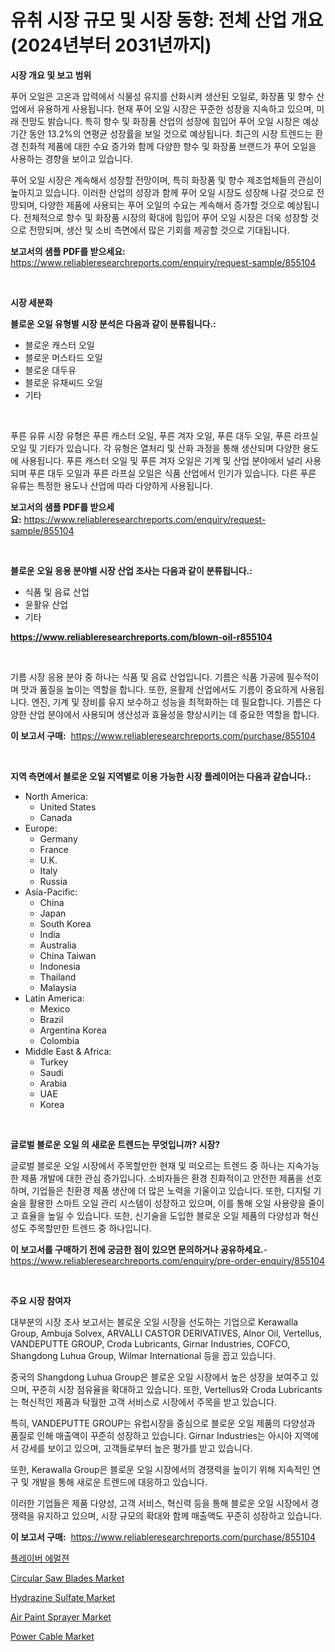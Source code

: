 <p><h1>유취 시장 규모 및 시장 동향: 전체 산업 개요 (2024년부터 2031년까지)</h1></p><p><strong>시장 개요 및 보고 범위</strong></p>
<p><p>푸어 오일은 고온과 압력에서 식물성 유지를 산화시켜 생산된 오일로, 화장품 및 향수 산업에서 유용하게 사용됩니다. 현재 푸어 오일 시장은 꾸준한 성장을 지속하고 있으며, 미래 전망도 밝습니다. 특히 향수 및 화장품 산업의 성장에 힘입어 푸어 오일 시장은 예상기간 동안 13.2%의 연평균 성장률을 보일 것으로 예상됩니다. 최근의 시장 트렌드는 환경 친화적 제품에 대한 수요 증가와 함께 다양한 향수 및 화장품 브랜드가 푸어 오일을 사용하는 경향을 보이고 있습니다.</p><p>푸어 오일 시장은 계속해서 성장할 전망이며, 특히 화장품 및 향수 제조업체들의 관심이 높아지고 있습니다. 이러한 산업의 성장과 함께 푸어 오일 시장도 성장해 나갈 것으로 전망되며, 다양한 제품에 사용되는 푸어 오일의 수요는 계속해서 증가할 것으로 예상됩니다. 전체적으로 향수 및 화장품 시장의 확대에 힘입어 푸어 오일 시장은 더욱 성장할 것으로 전망되며, 생산 및 소비 측면에서 많은 기회를 제공할 것으로 기대됩니다.</p></p>
<p><strong>보고서의 샘플 PDF를 받으세요:</strong> <a href="https://www.reliableresearchreports.com/enquiry/request-sample/855104">https://www.reliableresearchreports.com/enquiry/request-sample/855104</a></p>
<p>&nbsp;</p>
<p><strong>시장 세분화</strong></p>
<p><strong>블로운 오일 유형별 시장 분석은 다음과 같이 분류됩니다.:</strong></p>
<p><ul><li>블로운 캐스터 오일</li><li>블로운 머스타드 오일</li><li>블로운 대두유</li><li>블로운 유채씨드 오일</li><li>기타</li></ul></p>
<p>&nbsp;</p>
<p><p>푸른 유류 시장 유형은 푸른 캐스터 오일, 푸른 겨자 오일, 푸른 대두 오일, 푸른 라프실 오일 및 기타가 있습니다. 각 유형은 열처리 및 산화 과정을 통해 생산되며 다양한 용도에 사용됩니다. 푸른 캐스터 오일 및 푸른 겨자 오일은 기계 및 산업 분야에서 널리 사용되며 푸른 대두 오일과 푸른 라프실 오일은 식품 산업에서 인기가 있습니다. 다른 푸른 유류는 특정한 용도나 산업에 따라 다양하게 사용됩니다.</p></p>
<p><strong>보고서의 샘플 PDF를 받으세요:</strong>&nbsp;<a href="https://www.reliableresearchreports.com/enquiry/request-sample/855104">https://www.reliableresearchreports.com/enquiry/request-sample/855104</a></p>
<p>&nbsp;</p>
<p><strong> 블로운 오일 응용 분야별 시장 산업 조사는 다음과 같이 분류됩니다.:</strong></p>
<p><ul><li>식품 및 음료 산업</li><li>윤활유 산업</li><li>기타</li></ul></p>
<p><strong><a href="https://www.reliableresearchreports.com/blown-oil-r855104">https://www.reliableresearchreports.com/blown-oil-r855104</a></strong></p>
<p>&nbsp;</p>
<p><p>기름 시장 응용 분야 중 하나는 식품 및 음료 산업입니다. 기름은 식품 가공에 필수적이며 맛과 품질을 높이는 역할을 합니다. 또한, 윤활제 산업에서도 기름이 중요하게 사용됩니다. 엔진, 기계 및 장비를 유지 보수하고 성능을 최적화하는 데 필요합니다. 기름은 다양한 산업 분야에서 사용되며 생산성과 효율성을 향상시키는 데 중요한 역할을 합니다.</p></p>
<p><strong>이 보고서 구매:</strong>&nbsp; <a href="https://www.reliableresearchreports.com/purchase/855104">https://www.reliableresearchreports.com/purchase/855104</a></p>
<p>&nbsp;</p>
<p><strong>지역 측면에서 블로운 오일 지역별로 이용 가능한 시장 플레이어는 다음과 같습니다.:</strong></p>
<p><ul>
    <li>
        North America:
        <ul>
            <li>United States</li>
            <li>Canada</li>
        </ul>
    </li>
    <li>
        Europe:
        <ul>
            <li>Germany</li>
            <li>France</li>
            <li>U.K.</li>
            <li>Italy</li>
            <li>Russia</li>
        </ul>
    </li>
    <li>
        Asia-Pacific:
        <ul>
            <li>China</li>
            <li>Japan</li>
            <li>South Korea</li>
            <li>India</li>
            <li>Australia</li>
            <li>China Taiwan</li>
            <li>Indonesia</li>
            <li>Thailand</li>
            <li>Malaysia</li>
        </ul>
    </li>
    <li>
        Latin America:
        <ul>
            <li>Mexico</li>
            <li>Brazil</li>
            <li>Argentina Korea</li>
            <li>Colombia</li>
        </ul>
    </li>
    <li>
        Middle East & Africa:
        <ul>
            <li>Turkey</li>
            <li>Saudi</li>
            <li>Arabia</li>
            <li>UAE</li>
            <li>Korea</li>
        </ul>
    </li>
    </ul></p>
<p>&nbsp;</p>
<p><strong>글로벌 블로운 오일 의 새로운 트렌드는 무엇입니까? 시장?</strong></p>
<p><p>글로벌 블로운 오일 시장에서 주목할만한 현재 및 떠오르는 트렌드 중 하나는 지속가능한 제품 개발에 대한 관심 증가입니다. 소비자들은 환경 친화적이고 안전한 제품을 선호하며, 기업들은 친환경 제품 생산에 더 많은 노력을 기울이고 있습니다. 또한, 디지털 기술을 활용한 스마트 오일 관리 시스템이 성장하고 있으며, 이를 통해 오일 사용량을 줄이고 효율을 높일 수 있습니다. 또한, 신기술을 도입한 블로운 오일 제품의 다양성과 혁신성도 주목할만한 트렌드 중 하나입니다.</p></p>
<p><strong>이 보고서를 구매하기 전에 궁금한 점이 있으면 문의하거나 공유하세요.</strong>- <a href="https://www.reliableresearchreports.com/enquiry/pre-order-enquiry/855104">https://www.reliableresearchreports.com/enquiry/pre-order-enquiry/855104</a></p>
<p>&nbsp;</p>
<p><strong>주요 시장 참여자</strong></p>
<p><p>대부분의 시장 조사 보고서는 블로운 오일 시장을 선도하는 기업으로 Kerawalla Group, Ambuja Solvex, ARVALLI CASTOR DERIVATIVES, Alnor Oil, Vertellus, VANDEPUTTE GROUP, Croda Lubricants, Girnar Industries, COFCO, Shangdong Luhua Group, Wilmar International 등을 꼽고 있습니다.</p><p>중국의 Shangdong Luhua Group은 블로운 오일 시장에서 높은 성장을 보여주고 있으며, 꾸준히 시장 점유율을 확대하고 있습니다. 또한, Vertellus와 Croda Lubricants는 혁신적인 제품과 탁월한 고객 서비스로 시장에서 주목을 받고 있습니다.</p><p>특히, VANDEPUTTE GROUP는 유럽시장을 중심으로 블로운 오일 제품의 다양성과 품질로 인해 매출액이 꾸준히 성장하고 있습니다. Girnar Industries는 아시아 지역에서 강세를 보이고 있으며, 고객들로부터 높은 평가를 받고 있습니다.</p><p>또한, Kerawalla Group은 블로운 오일 시장에서의 경쟁력을 높이기 위해 지속적인 연구 및 개발을 통해 새로운 트렌드에 대응하고 있습니다.</p><p>이러한 기업들은 제품 다양성, 고객 서비스, 혁신력 등을 통해 블로운 오일 시장에서 경쟁력을 유지하고 있으며, 시장 규모의 확대와 함께 매출액도 꾸준히 성장하고 있습니다.</p></p>
<p><strong>이 보고서 구매:</strong>&nbsp;&nbsp;<a href="https://www.reliableresearchreports.com/purchase/855104">https://www.reliableresearchreports.com/purchase/855104</a></p>
<p><p><a href="https://github.com/bunxhcci35271755/Market-Research-Report-List-1/blob/main/282851919717.md">플레이버 에멀젼</a></p><p><a href="https://github.com/derrinmiltonellis35gcl/Market-Research-Report-List-2/blob/main/circular-saw-blades-market.md">Circular Saw Blades Market</a></p><p><a href="https://summer-dogwood-3e9.notion.site/Hydrazine-Sulfate-Market-Analysis-Examines-its-Scope-on-Growth-Opportunities-and-Forecasted-Trends--3f629a7e5d684f2a92f617912f820a39">Hydrazine Sulfate Market</a></p><p><a href="https://view.publitas.com/reportprime-1/air-paint-sprayer-market-centers-on-aspects-such-as-market-growth-market-share-market-opportunity-and-projected-forecasts-spanning-from-2024-to-2031/">Air Paint Sprayer Market</a></p><p><a href="https://issuu.com/reportprime-2/docs/power-cable-market-size-2030.pptx">Power Cable Market</a></p></p>